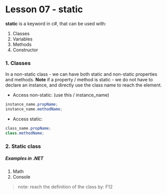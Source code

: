 # Lesson 07 - static

**static** is a keyword in c#, that can be used with:

1. Classes
2. Variables
3. Methods
4. Constructor

### 1. Classes

In a non-static class - we can have both static and non-static properties and methods.
**Note** if a property / method is static - we do not have to declare an instance, and directly use the class name to reach the element. 
- Access non-static: (use this / instance_name)

```cs
instance_name.propName;
instance_name.methodName;
```

- Access static: 

```cs
class_name.propName;
class.methodName;
```

### 2. Static class

##### Examples in .NET
1. Math
2. Console
> note: reach the definition of the class by: F12
